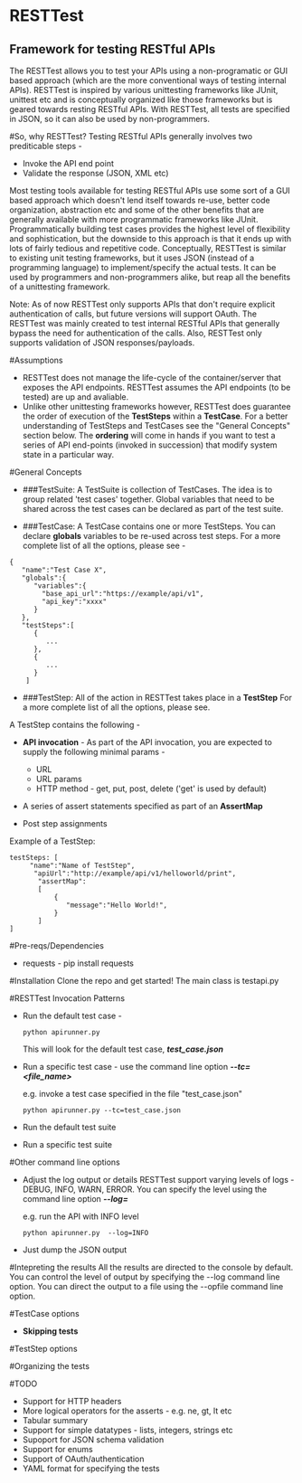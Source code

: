 RESTTest
========
Framework for testing RESTful APIs
----------------------------------
The RESTTest allows you to test your APIs using a non-programatic or GUI based approach (which are the more conventional ways of testing internal APIs). RESTTest is inspired by various unittesting frameworks like JUnit, unittest etc and is conceptually organized like those frameworks but is geared towards resting RESTful APIs. With RESTTest, all tests are specified in JSON, so it can also be used by non-programmers.

#So, why RESTTest?
Testing RESTful APIs generally involves two prediticable steps -

- Invoke the API end point
- Validate the response (JSON, XML etc)

Most testing tools available for testing RESTful APIs use some sort of a GUI based approach which doesn't lend itself towards re-use, better code organization, abstraction etc and some of the other benefits that are generally available with more programmatic frameworks like JUnit. Programmatically building test cases provides the highest level of flexibility and sophistication, but the downside to this approach is that it ends up with lots of fairly tedious and repetitive code. Conceptually, RESTTest is similar to existing unit testing frameworks, but it uses JSON (instead of a programming language) to implement/specify the actual tests. It can be used by programmers and non-programmers alike, but reap all the benefits of a unittesting framework.


Note: As of now RESTTest only supports APIs that don't require explicit authentication of calls, but future versions will support OAuth. The RESTTest was mainly created to test internal RESTful APIs that generally bypass the need for authentication of the calls. Also, RESTTest only supports validation of JSON responses/payloads.


#Assumptions
- RESTTest does not manage the life-cycle of the container/server that exposes the API endpoints. RESTTest assumes the API endpoints (to be tested) are up and avaliable. 
- Unlike other unittesting frameworks however, RESTTest does guarantee the order of execution of the **TestSteps** within a **TestCase**. For a better understanding of TestSteps and TestCases see the "General Concepts" section below. The **ordering** will come in hands if you want to test a series of API end-points (invoked in succession) that modify system state in a particular way.


#General Concepts
* ###TestSuite:
 A TestSuite is collection of TestCases. The idea is to group related 'test cases' together. Global variables that need to be shared across the test cases can be declared as part of the test suite.


* ###TestCase:
 A TestCase contains one or more TestSteps. You can declare **globals** variables to be re-used across test steps. For a more complete list of all the options, please see -


```
{
   "name":"Test Case X",
   "globals":{
      "variables":{
        "base_api_url":"https://example/api/v1",
        "api_key":"xxxx"
      }
   },
   "testSteps":[
      {
         ...
      },
      {
         ...
      }
    ]
 ```

* ###TestStep:
  All of the action in RESTTest takes place in a **TestStep**
For a more complete list of all the options, please see.

A TestStep contains the following -

- **API invocation** - As part of the API invocation, you are expected to supply the following minimal params -
  - URL
  - URL params
  - HTTP method - get, put, post, delete ('get' is used by default)

- A series of assert statements specified as part of an **AssertMap**
- Post step assignments

Example of a TestStep:

  ```
  testSteps: [
       "name":"Name of TestStep",
  		"apiUrl":"http://example/api/v1/helloworld/print",
         "assertMap":
         [
             {
                "message":"Hello World!",
             }
         ]
  ]
  ```

#Pre-reqs/Dependencies
* requests - pip install requests

#Installation
Clone the repo and get started!
The main class is testapi.py

#RESTTest Invocation Patterns
- Run the default test case -

  `python apirunner.py`

  This will look for the default test case, ***test_case.json***
- Run a specific test case - use the command line option ***--tc=<file_name>***

  e.g. invoke a test case specified in the file "test_case.json"

  `python apirunner.py --tc=test_case.json`

- Run the default test suite
- Run a specific test suite

#Other command line options
- Adjust the log output or details
  RESTTest support varying levels of logs - DEBUG, INFO, WARN, ERROR. You can
  specify the level using the command line option ***--log=<LEVEL>***

  e.g. run the API with INFO level

  `python apirunner.py  --log=INFO`

- Just dump the JSON output

#Intepreting the results
All the results are directed to the console by default. You can control the level of output by specifying the --log command line option. You can direct the output to a file using the --opfile command line option.

#TestCase options
- **Skipping tests**

#TestStep options

#Organizing the tests

#TODO
- Support for HTTP headers
- More logical operators for the asserts - e.g. ne, gt, lt etc
- Tabular summary
- Support for simple datatypes - lists, integers, strings etc
- Supoport for JSON schema validation
- Support for enums
- Support of OAuth/authentication
- YAML format for specifying the tests


